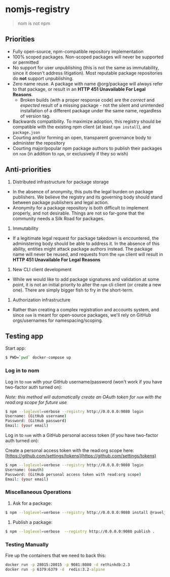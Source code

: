 # nomjs-registry

> nom is not npm

## Priorities

- Fully open-source, npm-compatible repository implementation
- 100% scoped packages. Non-scoped packages will never be supported or permitted
- No support for user unpublishing (this is not the same as immutability, since it doesn't address litigation). Most reputable package repositories do **not** support unpublishing.
- Zero name reuse. A package with name @org/package will always refer to that package, or result in an **HTTP 451 Unavailable For Legal Reasons**.
  - Broken builds (with a proper response code) are the *correct* and *expected* result of a missing package - not the silent and unintended installation of a different package under the same name, regardless of version tag.
- Backwards compatibility. To maximize adoption, this registry should be compatible with the existing npm client (at least `npm install`), and `package.json`
- Courting and/or forming an open, transparent governance body to administer the repository
- Courting major/popular npm package authors to publish their packages on `nom` (in addition to `npm`, or exclusively if they so wish)

## Anti-priorities

1. Distributed infrastructure for package storage
  - In the absence of anonymity, this puts the legal burden on package publishers. We believe the registry and its governing body should stand between package publishers and legal action.
  - Anonymity for a package repository is both difficult to implement properly, and not desirable. Things are not so far-gone that the community needs a Silk Road for packages.
1. Immutability
  - If a legitimate legal request for package takedown is encountered, the administering body should be able to address it. In the absence of this ability, entities might attack package authors instead. The package name will never be reused, and requests from the `npm` client will result in **HTTP 451 Unavailable For Legal Reasons**
1. New CLI client development
  - While we would like to add package signatures and validation at some point, it is not an initial priority to alter the `npm` cli client (or create a new one). There are simply bigger fish to fry in the short-term.
1. Authorization infrastructure
  - Rather than creating a complex registration and accounts system, and since `nom` is meant for open-source packages, we'll rely on GitHub orgs/usernames for namespacing/scoping.

## Testing app

Start app:
```bash
$ PWD=`pwd` docker-compose up
```

### Log in to nom

Log in to `nom` with your GitHub username/password (won't work if you have two-factor auth turned on):

*Note: this method will automatically create an OAuth token for `nom` with the read:org scope for future use*

```bash
$ npm --loglevel=verbose --registry http://0.0.0.0:9080 login
Username: (GitHub username)
Password: (GitHub password)
Email: (your email)
```

Log in to `nom` with a GitHub personal access token (if you have two-factor auth turned on):

Create a personal access token with the read:org scope here: [https://github.com/settings/tokens](https://github.com/settings/tokens)

```bash
$ npm --loglevel=verbose --registry http://0.0.0.0:9080 login
Username: (oauth)
Password: (GitHub personal access token with read:org scope)
Email: (your email)
```

### Miscellaneous Operations

1. Ask for a package:
```bash
$ npm --loglevel=verbose --registry http://0.0.0.0:9080 install @raveljs/ravel
```

1. Publish a package:
```bash
$ npm --loglevel=verbose  --registry http://0.0.0.0:9080 publish .
```

### Testing Manually

Fire up the containers that we need to back this:

```cmd
docker run -p 28015:28015 -p 9081:8080 -d rethinkdb:2.3
docker run -p 6379:6379 -d  redis:3.2-alpine
```
